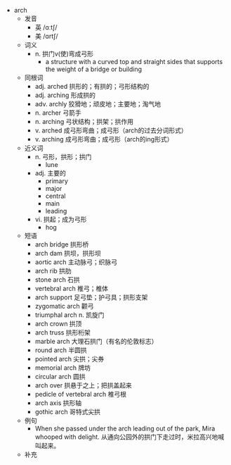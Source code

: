 - arch
  - 发音
    - 英 /ɑːtʃ/
    - 美 /ɑrtʃ/
  - 词义
    - n. 拱门v(使)弯成弓形
      - a structure with a curved top and straight sides that supports the weight of a bridge or building
  - 同根词
    - adj. arched 拱形的；有拱的；弓形结构的
    - adj. arching 形成拱的
    - adv. archly 狡猾地；顽皮地；主要地；淘气地
    - n. archer 弓箭手
    - n. arching 弓状结构；拱架；拱作用
    - v. arched 成弓形弯曲；成弓形（arch的过去分词形式）
    - v. arching 成弓形弯曲；成弓形（arch的ing形式）
  - 近义词
    - n. 弓形，拱形；拱门
      - lune
    - adj. 主要的
      - primary
      - major
      - central
      - main
      - leading
    - vi. 拱起；成为弓形
      - hog
  - 短语
    - arch bridge 拱形桥
    - arch dam 拱坝，拱形坝
    - aortic arch 主动脉弓；织脉弓
    - arch rib 拱肋
    - stone arch 石拱
    - vertebral arch 椎弓；椎体
    - arch support 足弓垫；护弓具；拱形支架
    - zygomatic arch 颧弓
    - triumphal arch n. 凯旋门
    - arch crown 拱顶
    - arch truss 拱形桁架
    - marble arch 大理石拱门（有名的伦敦标志）
    - round arch 半圆拱
    - pointed arch 尖拱；尖券
    - memorial arch 牌坊
    - circular arch 圆拱
    - arch over 拱悬于之上；把拱盖起来
    - pedicle of vertebral arch 椎弓根
    - arch axis 拱形轴
    - gothic arch 哥特式尖拱
  - 例句
    - When she passed under the arch leading out of the park, Mira whooped with delight. 从通向公园外的拱门下走过时，米拉高兴地喊叫起来。
  - 补充